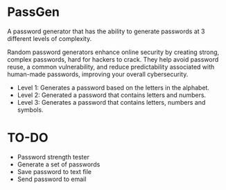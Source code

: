# PassGen
A password generator that has the ability to generate passwords at 3 different levels of complexity.

Random password generators enhance online security by creating strong, complex passwords, hard for hackers to crack. They help avoid password reuse, a common vulnerability, and reduce predictability associated with human-made passwords, improving your overall cybersecurity.

- Level 1: Generates a password based on the letters in the alphabet.
- Level 2: Generated a password that contains letters and numbers.
- Level 3: Generates a password that contains letters, numbers and symbols.


# TO-DO
- Password strength tester
- Generate a set of passwords
- Save password to text file
- Send password to email

